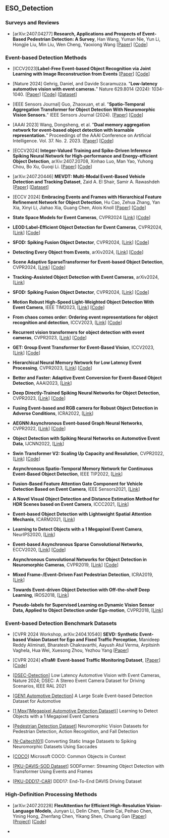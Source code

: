 ## ESO_Detection



### Surveys and Reviews 

* [arXiv:2407.04277] **Research, Applications and Prospects of Event-Based Pedestrian Detection: A Survey**, Han Wang, Yuman Nie, Yun Li, Hongjie Liu, Min Liu, Wen Cheng, Yaoxiong Wang
  [[Paper](https://arxiv.org/abs/2407.04277)]
  [[Code](https://github.com/TristanWH/DVS4PD)] 






### Event-based Detection Methods 

* [ICCV2023]**Label-Free Event-based Object Recognition via Joint Learning with Image Reconstruction from Events**
  [[Paper](https://openaccess.thecvf.com/content/ICCV2023/papers/Cho_Label-Free_Event-based_Object_Recognition_via_Joint_Learning_with_Image_Reconstruction_ICCV_2023_paper.pdf)]
  [[Code](https://github.com/)]

* [Nature 2024] Gehrig, Daniel, and Davide Scaramuzza. "**Low-latency automotive vision with event cameras.**" Nature 629.8014 (2024): 1034-1040.
  [[Paper](https://www.nature.com/articles/s41586-024-07409-w)]
  [[Code](https://github.com/uzh-rpg/dagr)]
  [[Dataset](https://github.com/uzh-rpg/dsec-det)] 
  
* [IEEE Sensors Journal] Guo, Zhaoxuan, et al. "**Spatio-Temporal Aggregation Transformer for Object Detection With Neuromorphic Vision Sensors.**" IEEE Sensors Journal (2024).
  [[Paper](https://ieeexplore.ieee.org/abstract/document/10516298)]
  [[Code](https://github.com/TJU-guozhaoxuan/STAT)] 
  
* [AAAI 2023] Wang, Dongsheng, et al. "**Dual memory aggregation network for event-based object detection with learnable representation.**"
  Proceedings of the AAAI Conference on Artificial Intelligence. Vol. 37. No. 2. 2023.
  [[Paper](https://ojs.aaai.org/index.php/AAAI/article/view/25346)]
  [[Code](https://github.com/wds320/AAAI_Event_based_detection)] 

* [ECCV2024] **Integer-Valued Training and Spike-Driven Inference Spiking Neural Network for High-performance and Energy-efficient Object Detection**, arXiv:2407.20708, 
  Xinhao Luo, Man Yao, Yuhong Chou, Bo Xu, Guoqi Li. 
  [[Paper](https://arxiv.org/abs/2407.20708)]
  [[Code](https://github.com/BICLab/SpikeYOLO)] 
  
* [arXiv:2407.20446] **MEVDT: Multi-Modal Event-Based Vehicle Detection and Tracking Dataset**, 
  Zaid A. El Shair, Samir A. Rawashdeh
  [[Paper](https://arxiv.org/abs/2407.20446)]
  [[Dataset](https://deepblue.lib.umich.edu/data/concern/data_sets/bc386k045)] 

* [ECCV 2024] **Embracing Events and Frames with Hierarchical Feature Refinement Network for Object Detection**,
  Hu Cao, Zehua Zhang, Yan Xia, Xinyi Li, Jiahao Xia, Guang Chen, Alois Knoll
  [[Paper](https://arxiv.org/abs/2407.12582)]
  [[Code](https://github.com/HuCaoFighting/FRN)]
  
* **State Space Models for Event Cameras**, CVPR2024 
  [[Link](https://openaccess.thecvf.com/content/CVPR2024/papers/Zubic_State_Space_Models_for_Event_Cameras_CVPR_2024_paper.pdf)]
  [[Code](https://github.com/uzh-rpg/ssms_event_cameras)]

* **LEOD:Label-Efficient Object Detection for Event Cameras**, CVPR2024,
   [[Link](https://arxiv.org/pdf/2311.17286)]
   [[Code](https://github.com/Wuziyi616/LEOD)]

* **SFOD: Spiking Fusion Object Detector**, CVPR2024,
  [[Link](https://arxiv.org/abs/2403.15192)]
  [[Code](https://github.com/yimeng-fan/SFOD)]

* **Detecting Every Object from Events**, arXiv2024,
   [[Link](https://arxiv.org/pdf/2404.05285)]
   [[Code](https://github.com/Hatins/DEOE)]

* **Scene Adaptive SparseTransformer for Event-based Object Detection**, CVPR2024,
   [[Link](https://arxiv.org/pdf/2404.01882)]
   [[Code](https://github.com/Peterande/SAST)]

* **Tracking-Assisted Object Detection with Event Cameras**, arXiv2024,
   [[Link](https://arxiv.org/pdf/2403.18330)]

* **SFOD: Spiking Fusion Object Detector**, CVPR2024,
   [[Link](https://arxiv.org/pdf/2403.15192)]
   [[Code](https://github.com/yimeng-fan/SFOD)]


* **Motion Robust High-Speed Light-Weighted Object Detection With Event Camera**, IEEE TIM2023,
   [[Link](https://ieeexplore.ieee.org/stamp/stamp.jsp?tp=&arnumber=10109007)]
   [[Code](https://github.com/HarmoniaLeo/FRLWEvD.)]

* **From chaos comes order: Ordering event representations for object recognition and detection**, ICCV2023,
   [[Link](https://arxiv.org/pdf/2304.13455)]
   [[Code](https://github.com/uzh-rpg/event_representation_study)]

* **Recurrent vision transformers for object detection with event cameras**, CVPR2023,
   [[Link](https://arxiv.org/pdf/2212.05598)]
   [[Code](https://github.com/uzh-rpg/RVT)]

* **GET: Group Event Transformer for Event-Based Vision**, ICCV2023,
   [[Link](https://arxiv.org/pdf/2310.02642)]
   [[Code](https://github.com/Peterande/GET-Group-Event-Transformer)]

* **Hierarchical Neural Memory Network for Low Latency Event Processing**, CVPR2023,
   [[Link](https://arxiv.org/pdf/2305.17852)]
   [[Code](https://hamarh.github.io/hmnet/)]

* **Better and Faster: Adaptive Event Conversion for Event-Based Object Detection**, AAAI2023,
   [[Link](https://ojs.aaai.org/index.php/AAAI/article/view/25298)]

* **Deep Directly-Trained Spiking Neural Networks for Object Detection**, CVPR2023,
   [[Link](https://arxiv.org/pdf/2307.11411)]
   [[Code](https://github.com/BICLab/EMS-YOLO)]

* **Fusing Event-based and RGB camera for Robust Object Detection in Adverse Conditions**, ICRA2022,
   [[Link](https://ieeexplore.ieee.org/stamp/stamp.jsp?tp=&arnumber=9812059)]

* **AEGNN:Asynchronous Event-based Graph Neural Networks**, CVPR2022,
   [[Link](https://arxiv.org/pdf/2203.17149)]
   [[Code](https://uzh-rpg.github.io/aegnn/)]

* **Object Detection with Spiking Neural Networks on Automotive Event Data**, IJCNN2022,
   [[Link](https://arxiv.org/pdf/2205.04339)]

* **Swin Transformer V2: Scaling Up Capacity and Resolution**, CVPR2022,
   [[Link](https://arxiv.org/pdf/2111.09883)]
   [[Code](https://github.com/microsoft/Swin-Transformer)]

* **Asynchronous Spatio-Temporal Memory Network for Continuous Event-Based Object Detection**, IEEE TIP2022,
   [[Link](https://ieeexplore.ieee.org/stamp/stamp.jsp?tp=&arnumber=9749022)]

* **Fusion-Based Feature Attention Gate Component for Vehicle Detection Based on Event Camera**, IEEE Sensors2021,
   [[Link](https://ieeexplore.ieee.org/stamp/stamp.jsp?tp=&arnumber=9546775)]

* **A Novel Visual Object Detection and Distance Estimation Method for HDR Scenes based on Event Camera**, ICCC2021,
   [[Link](https://ieeexplore.ieee.org/stamp/stamp.jsp?tp=&arnumber=9674426)]

* **Event-based Object Detection with Lightweight Spatial Attention Mechanis**, ICARM2021,
   [[Link](https://ieeexplore.ieee.org/stamp/stamp.jsp?tp=&arnumber=9536146)]

* **Learning to Detect Objects with a 1 Megapixel Event Camera**, NeurIPS2020,
   [[Link](https://proceedings.neurips.cc/paper_files/paper/2020/file/c213877427b46fa96cff6c39e837ccee-Paper.pdf)]

* **Event-based Asynchronous Sparse Convolutional Networks**, ECCV2020,
   [[Link](https://arxiv.org/pdf/2003.09148)]
   [[Code](https://github.com/uzh-rpg/rpg_asynet)]

* **Asynchronous Convolutional Networks for Object Detection in Neuromorphic Cameras**, CVPR2019,
   [[Link](https://ieeexplore.ieee.org/stamp/stamp.jsp?tp=&arnumber=9025409)]
   [[Code](https://github.com/marcocannici/async-ev-cnn)]

* **Mixed Frame-/Event-Driven Fast Pedestrian Detection**, ICRA2019,
   [[Link](https://ieeexplore.ieee.org/stamp/stamp.jsp?tp=&arnumber=8793924)]

* **Towards Event-driven Object Detection with Off-the-shelf Deep Learning**, IROS2018,
   [[Link](https://ieeexplore.ieee.org/stamp/stamp.jsp?tp=&arnumber=8594119)]

* **Pseudo-labels for Supervised Learning on Dynamic Vision Sensor Data, Applied to Object Detection under Ego-motion**, CVPR2018,
   [[Link](https://arxiv.org/pdf/1709.09323)]




### Event-based Detection Benchmark Datasets 


* [CVPR 2024 Workshop, arXiv:2404.10540] **SEVD: Synthetic Event-based Vision Dataset for Ego and Fixed Traffic Perception**,
  Manideep Reddy Aliminati, Bharatesh Chakravarthi, Aayush Atul Verma, Arpitsinh Vaghela, Hua Wei, Xuesong Zhou, Yezhou Yang 
  [[Paper](https://arxiv.org/abs/2404.10540)] 
  
* [CVPR 2024] **eTraM: Event-based Traffic Monitoring Dataset**,
  [[Paper](https://openaccess.thecvf.com/content/CVPR2024/papers/Verma_eTraM_Event-based_Traffic_Monitoring_Dataset_CVPR_2024_paper.pdf)]
  [[Code](https://github.com/eventbasedvision/eTraM)] 

* [[DSEC-Detection](https://github.com/uzh-rpg/dsec-det)]
  Low Latency Automotive Vision with Event Cameras, Nature 2024;
  DSEC: A Stereo Event Camera Dataset for Driving Scenarios, IEEE RAL 2021

* [[GEN1 Automotive Detection](https://arxiv.org/pdf/2001.08499)]
  A Large Scale Event-based Detection Dataset for Automotive

* [[1 Mpx(1Megapixel Automotive Detection Dataset)](https://arxiv.org/abs/2009.13436)]
  Learning to Detect Objects with a 1 Megapixel Event Camera

* [[Pedestrian Detection Dataset](https://www.frontiersin.org/articles/10.3389/fnbot.2019.00038/full)]
  Neuromorphic Vision Datasets for Pedestrian Detection, Action Recognition, and Fall Detection

* [[N-Caltech101](https://www.garrickorchard.com/datasets/n-caltech101)]
Converting Static Image Datasets to Spiking Neuromorphic Datasets Using Saccades

* [[COCO](https://cocodataset.org/)]
Microsoft COCO: Common Objects in Context

* [[PKU-DAVIS-SOD Dataset](https://github.com/dianzl/SODFormer)]
 SODFormer: Streaming Object Detection with Transformer Using Events and Frames

* [[PKU-DDD17-CAR](http://sensors.ini.uzh.ch/databases.html)]
  DDD17: End-To-End DAVIS Driving Dataset





### High-Definition Processing Methods 

* [arXiv:2407.20228] **FlexAttention for Efficient High-Resolution Vision-Language Models**, Junyan Li, Delin Chen, Tianle Cai, Peihao Chen, Yining Hong, Zhenfang Chen, Yikang Shen, Chuang Gan 
  [[Paper](https://arxiv.org/abs/2407.20228)]
  [[Project](https://vis-www.cs.umass.edu/flexattention/)]
  [[Code](https://github.com/UMass-Foundation-Model/FlexAttention)] 

* 


